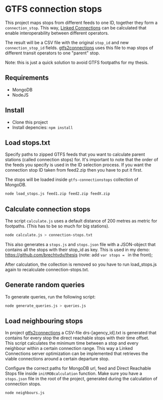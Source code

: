 # GTFS connection stops

This project maps stops from different feeds to one ID, together they form a `connection_stop`. This way, [Linked Connections](http://linkedconnections.org) can be calculated that enable interoperability between different operators.

The result will be a CSV file with the original `stop_id` and new `connection_stop_id` fields.
[gtfs2connections](https://github.com/brechtvdv/gtfs2connections) uses this file to map stops of different transit operators to one "parent" stop.

Note: this is just a quick solution to avoid GTFS footpaths for my thesis.

## Requirements

* MongoDB
* NodeJS

## Install

* Clone this project
* Install depencies: `npm install`

## Load stops.txt

Specify paths to zipped GTFS feeds that you want to calculate parent stations (called connection stops) for.
It's important to note that the order of the feeds you specify is used in the ID selection process. If you want the connection stop ID taken from feed2.zip then you have to put it first.

The stops will be loaded inside `gtfs-connectionstops` collection of MongoDB.

```bash
node load_stops.js feed1.zip feed2.zip feedX.zip
```

## Calculate connection stops

The script `calculate.js` uses a default distance of 200 metres as metric for footpaths. (This has to be so much for big stations).

```bash
node calculate.js > connection-stops.txt
```

This also generates a `stops.js` and `stops.json` file with a JSON-object that contains all the stops with their stop_id as key. This is used in my demo: https://github.com/brechtvdv/thesis (note: add `var stops = ` in the front);

After calculation, the collection is removed so you have to run load_stops.js again to recalculate connection-stops.txt.

## Generate random queries

To generate queries, run the following script:

```bash
node generate_queries.js > queries.js
```

## Load neighbouring stops

In project [gtfs2connections](https://github.com/brechtvdv/gtfs2connections) a CSV-file drs-[agency_id].txt is generated that contains for every stop the direct reachable stops with their time offset. This script calculates the minimum time between a stop and every neighbour within a certain connection range. This way a Linked Connections server optimization can be implemented that retrieves the viable connections around a certain departure stop.

Configure the correct paths for MongoDB url, feed and Direct Reachable Stops file inside `initMOBcalculation` function.
Make sure you have a `stops.json` file in the root of the project, generated during the calculation of connection stops.
 
```bash
node neighbours.js
```
